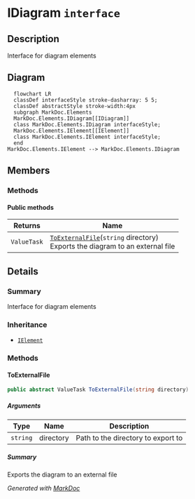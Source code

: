 # IDiagram `interface`

## Description
Interface for diagram elements

## Diagram
```mermaid
  flowchart LR
  classDef interfaceStyle stroke-dasharray: 5 5;
  classDef abstractStyle stroke-width:4px
  subgraph MarkDoc.Elements
  MarkDoc.Elements.IDiagram[[IDiagram]]
  class MarkDoc.Elements.IDiagram interfaceStyle;
  MarkDoc.Elements.IElement[[IElement]]
  class MarkDoc.Elements.IElement interfaceStyle;
  end
MarkDoc.Elements.IElement --> MarkDoc.Elements.IDiagram
```

## Members
### Methods
#### Public  methods
| Returns | Name |
| --- | --- |
| `ValueTask` | [`ToExternalFile`](#toexternalfile)(`string` directory)<br>Exports the diagram to an external file |

## Details
### Summary
Interface for diagram elements

### Inheritance
 - [
`IElement`
](./IElement.md)

### Methods
#### ToExternalFile
```csharp
public abstract ValueTask ToExternalFile(string directory)
```
##### Arguments
| Type | Name | Description |
| --- | --- | --- |
| `string` | directory | Path to the directory to export to |

##### Summary
Exports the diagram to an external file

*Generated with* [*MarkDoc*](https://github.com/hailstorm75/MarkDoc.Core)
